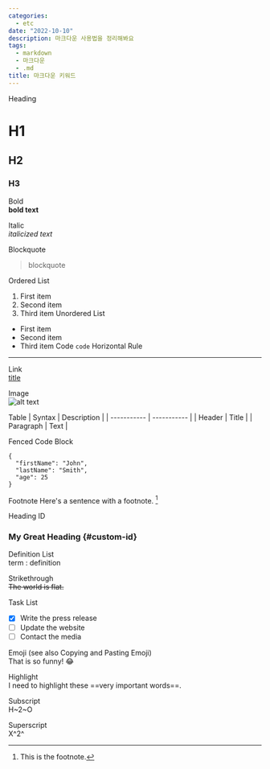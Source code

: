 ```yaml
---
categories:
  - etc
date: "2022-10-10"
description: 마크다운 사용법을 정리해봐요
tags:
  - markdown
  - 마크다운
  - .md
title: 마크다운 키워드
---
```


Heading

# H1

## H2

### H3

Bold  
**bold text**

Italic  
_italicized text_

Blockquote

> blockquote

Ordered List

1. First item
2. Second item
3. Third item
   Unordered List

- First item
- Second item
- Third item
  Code
  `code`
  Horizontal Rule

---

Link  
[title](https://www.example.com)

Image  
![alt text](image.jpg)

Table
| Syntax | Description |
| ----------- | ----------- |
| Header | Title |
| Paragraph | Text |

Fenced Code Block

```
{
  "firstName": "John",
  "lastName": "Smith",
  "age": 25
}
```

Footnote
Here's a sentence with a footnote. [^1]

[^1]: This is the footnote.

Heading ID

### My Great Heading {#custom-id}

Definition List  
term
: definition

Strikethrough  
~~The world is flat.~~

Task List

- [x] Write the press release
- [ ] Update the website
- [ ] Contact the media

Emoji
(see also Copying and Pasting Emoji)  
That is so funny! :joy:

Highlight  
I need to highlight these ==very important words==.

Subscript  
H~2~O

Superscript  
X^2^
